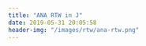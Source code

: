 ```yaml
---
title: "ANA RTW in J"
date: 2019-05-31 20:05:58
header-img: "/images/rtw/ana-rtw.png"
---
```

<style>
    {%  include main.css  %}
</style>